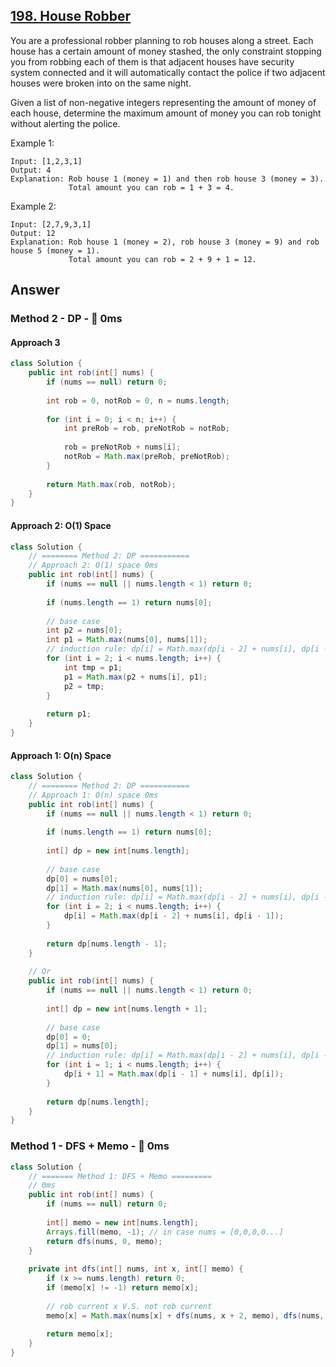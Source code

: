 ## [198. House Robber](https://leetcode.com/problems/house-robber/)

You are a professional robber planning to rob houses along a street. Each house has a certain amount of money stashed, the only constraint stopping you from robbing each of them is that adjacent houses have security system connected and it will automatically contact the police if two adjacent houses were broken into on the same night.

Given a list of non-negative integers representing the amount of money of each house, determine the maximum amount of money you can rob tonight without alerting the police.

Example 1:
```
Input: [1,2,3,1]
Output: 4
Explanation: Rob house 1 (money = 1) and then rob house 3 (money = 3).
             Total amount you can rob = 1 + 3 = 4.
```
Example 2:
```
Input: [2,7,9,3,1]
Output: 12
Explanation: Rob house 1 (money = 2), rob house 3 (money = 9) and rob house 5 (money = 1).
             Total amount you can rob = 2 + 9 + 1 = 12.
```

## Answer
### Method 2 - DP - :rocket: 0ms
#### Approach 3
```java
class Solution {
    public int rob(int[] nums) {
        if (nums == null) return 0;
        
        int rob = 0, notRob = 0, n = nums.length;
        
        for (int i = 0; i < n; i++) {
            int preRob = rob, preNotRob = notRob;
            
            rob = preNotRob + nums[i];
            notRob = Math.max(preRob, preNotRob);
        }
        
        return Math.max(rob, notRob);
    }
}
```
#### Approach 2: O(1) Space
```java
class Solution {
    // ======== Method 2: DP ===========
    // Approach 2: O(1) space 0ms
    public int rob(int[] nums) {
        if (nums == null || nums.length < 1) return 0;
        
        if (nums.length == 1) return nums[0];
        
        // base case
        int p2 = nums[0];
        int p1 = Math.max(nums[0], nums[1]);
        // induction rule: dp[i] = Math.max(dp[i - 2] + nums[i], dp[i - 1])
        for (int i = 2; i < nums.length; i++) {
            int tmp = p1;
            p1 = Math.max(p2 + nums[i], p1);
            p2 = tmp;
        }
        
        return p1;    
    }
}
```
#### Approach 1: O(n) Space
```java
class Solution {
    // ======== Method 2: DP ===========
    // Approach 1: O(n) space 0ms
    public int rob(int[] nums) {
        if (nums == null || nums.length < 1) return 0;
        
        if (nums.length == 1) return nums[0];
        
        int[] dp = new int[nums.length];
        
        // base case
        dp[0] = nums[0];
        dp[1] = Math.max(nums[0], nums[1]);
        // induction rule: dp[i] = Math.max(dp[i - 2] + nums[i], dp[i - 1])
        for (int i = 2; i < nums.length; i++) {
            dp[i] = Math.max(dp[i - 2] + nums[i], dp[i - 1]);
        }
        
        return dp[nums.length - 1];    
    }
    
    // Or
    public int rob(int[] nums) {
        if (nums == null || nums.length < 1) return 0;
        
        int[] dp = new int[nums.length + 1];
        
        // base case
        dp[0] = 0;
        dp[1] = nums[0];
        // induction rule: dp[i] = Math.max(dp[i - 2] + nums[i], dp[i - 1])
        for (int i = 1; i < nums.length; i++) {
            dp[i + 1] = Math.max(dp[i - 1] + nums[i], dp[i]);
        }
        
        return dp[nums.length];    
    }
}
```
### Method 1 - DFS + Memo - :rocket: 0ms
```java
class Solution {
    // ======= Method 1: DFS + Memo =========
    // 0ms
    public int rob(int[] nums) {
        if (nums == null) return 0;
        
        int[] memo = new int[nums.length];
        Arrays.fill(memo, -1); // in case nums = [0,0,0,0...]
        return dfs(nums, 0, memo);
    }
    
    private int dfs(int[] nums, int x, int[] memo) {
        if (x >= nums.length) return 0;
        if (memo[x] != -1) return memo[x];
        
        // rob current x V.S. not rob current
        memo[x] = Math.max(nums[x] + dfs(nums, x + 2, memo), dfs(nums, x + 1, memo));
        
        return memo[x];
    }
}
```
